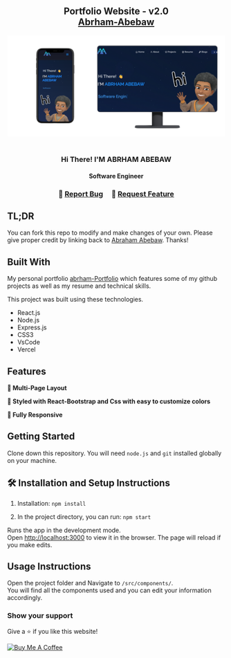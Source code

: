 <h2 align="center">
  Portfolio Website - v2.0<br/>
  <a href="https://abrhamabebawportfolio.vercel.app/" target="_blank">Abrham-Abebaw</a>
</h2>
<div align="center">
  <img alt="Demo" src="./Images/readme-img1.png" />
</div>

<br/>

<center>
  <h3>Hi There! I'M ABRHAM ABEBAW</h3>
  <h4>Software Engineer</h4>
</center>

<h3 align="center">
    🔹
    <a href="https://github.com/AbrhamAb/Portfolio/issues">Report Bug</a> &nbsp; &nbsp;
    🔹
    <a href="https://github.com/AbrhamAb/Portfolio/issues">Request Feature</a>
</h3>

## TL;DR

You can fork this repo to modify and make changes of your own. Please give proper credit by linking back to [Abraham Abebaw](https://github.com/AbrhamAb/Portfolio). Thanks!

## Built With

My personal portfolio <a href="https://abrhamabebawportfolio.vercel.app/" target="_blank">abrham-Portfolio</a> which features some of my github projects as well as my resume and technical skills.<br/>

This project was built using these technologies.

- React.js
- Node.js
- Express.js
- CSS3
- VsCode
- Vercel

## Features

**📖 Multi-Page Layout**

**🎨 Styled with React-Bootstrap and Css with easy to customize colors**

**📱 Fully Responsive**

## Getting Started

Clone down this repository. You will need `node.js` and `git` installed globally on your machine.

## 🛠 Installation and Setup Instructions

1. Installation: `npm install`

2. In the project directory, you can run: `npm start`

Runs the app in the development mode.\
Open [http://localhost:3000](http://localhost:3000) to view it in the browser.
The page will reload if you make edits.

## Usage Instructions

Open the project folder and Navigate to `/src/components/`. <br/>
You will find all the components used and you can edit your information accordingly.

### Show your support

Give a ⭐ if you like this website!

<a href="https://www.buymeacoffee.com/AbrhamAb" target="_blank"><img src="https://cdn.buymeacoffee.com/buttons/v2/default-violet.png" alt="Buy Me A Coffee" height= "60px" width= "217px" ></a>
